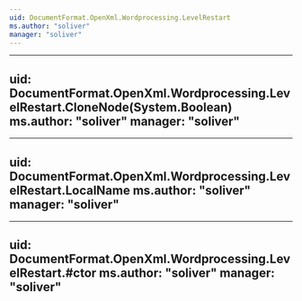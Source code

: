 ```yaml
---
uid: DocumentFormat.OpenXml.Wordprocessing.LevelRestart
ms.author: "soliver"
manager: "soliver"
---
```


---
uid: DocumentFormat.OpenXml.Wordprocessing.LevelRestart.CloneNode(System.Boolean)
ms.author: "soliver"
manager: "soliver"
---

---
uid: DocumentFormat.OpenXml.Wordprocessing.LevelRestart.LocalName
ms.author: "soliver"
manager: "soliver"
---

---
uid: DocumentFormat.OpenXml.Wordprocessing.LevelRestart.#ctor
ms.author: "soliver"
manager: "soliver"
---
